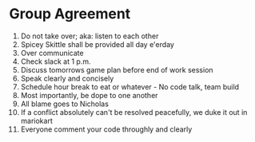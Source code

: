 # Group Agreement
1. Do not take over; aka: listen to each other
2. Spicey Skittle shall be provided all day e'erday
3. Over communicate
4. Check slack at 1 p.m.
5. Discuss tomorrows game plan before end of work session
6. Speak clearly and concisely
7. Schedule hour break to eat or whatever - No code talk, team build
8. Most importantly, be dope to one another
9. All blame goes to Nicholas
10. If a conflict absolutely can't be resolved peacefully, we duke it out in mariokart
11. Everyone comment your code throughly and clearly

